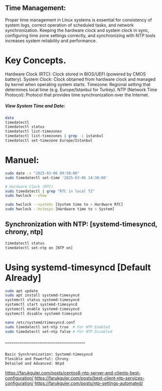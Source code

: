 ## Time Management:
Proper time management in Linux systems is essential for consistency of system logs, correct operation of scheduled tasks, and network synchronization.
Keeping the hardware clock and system clock in sync, configuring time zone settings correctly, and synchronizing with NTP tools increases system reliability and performance.

# Key Concepts.
Hardware Clock (RTC): Clock stored in BIOS/UEFI (powered by CMOS battery).
System Clock: Clock obtained from hardware clock and managed by kernel when operating system starts.
Timezone: Regional setting that determines local time (e.g. Europe/Istanbul for Turkey).
NTP (Network Time Protocol): Protocol that provides time synchronization over the Internet.

##### View System Time and Date:

```sh
date
timedatectl
timedatectl status
timedatectl list-timezones
timedatectl list-timezones | grep -i istanbul
timedatectl set-timezone Europe/Istanbul
```
# Manuel:
```sh
sudo date -s "2025-03-06 09:50:00"
sudo timedatectl set-time '2025-03-06 14:30:00'
```

```sh
# Hardware Clock (RTC)
sudo timedatectl | grep "RTC in local TZ"
sudo hwclock --show

sudo hwclock --systohc [System time to > Hardware RTC]
sudo hwclock --hctosys [Hardware time to > System]
```

## Synchronization with NTP: [systemd-timesyncd, chrony, ntp]
```sh
timedatectl status
timedatectl set-ntp on [NTP on]
```

# Using systemd-timesyncd [Default Already]
```sh
sudo apt update
sudo apt install systemd-timesyncd
systemctl status systemd-timesyncd
systemctl start systemd-timesyncd
systemctl enable systemd-timesyncd
systemctl disable systemd-timesyncd

nano /etc/systemd/timesyncd.conf
sudo timedatectl set-ntp true  # For NTP Enabled
sudo timedatectl set-ntp false # For NTP Disabled
```

##### ----------------------------------------
```sh
Basic Synchronization: Systemd-timesyncd
Flexible and Powerful: Chrony
Detailed and Advanced: Ntpd
```
https://farukguler.com/posts/centos8-ntp-server-and-clients-best-configuration/
https://farukguler.com/posts/best-client-ntp-services-configuration/
https://farukguler.com/posts/ntp-settings-automated/
